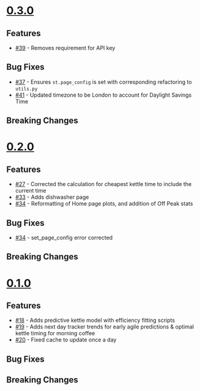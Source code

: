 # [0.3.0](https://github.com/katielukow/agile-home-dashboard)

## Features
- [#39](https://github.com/katielukow/agile-home-dashboard/pull/39) - Removes requirement for API key

## Bug Fixes
- [#37](https://github.com/katielukow/agile-home-dashboard/pull/37) - Ensures `st.page_config` is set with corresponding refactoring to `utils.py`
- [#41](https://github.com/katielukow/agile-home-dashboard/pull/41) - Updated timezone to be London to account for Daylight Savings Time

## Breaking Changes


# [0.2.0](https://github.com/katielukow/agile-home-dashboard/tree/v0.2.0)

## Features
- [#27](https://github.com/katielukow/agile-home-dashboard/pull/27) - Corrected the calculation for cheapest kettle time to include the current time
- [#33](https://github.com/katielukow/agile-home-dashboard/pull/33) - Adds dishwasher page
- [#34](https://github.com/katielukow/agile-home-dashboard/pull/34) - Reformatting of Home page plots, and addition of Off Peak stats

## Bug Fixes

- [#34](https://github.com/katielukow/agile-home-dashboard/pull/34) - set_page_config error corrected

## Breaking Changes



# [0.1.0](https://github.com/katielukow/agile-home-dashboard/tree/v0.1.0)

## Features

- [#18](https://github.com/katielukow/agile-home-dashboard/pull/18) - Adds predictive kettle model with efficiency fitting scripts
- [#19](https://github.com/katielukow/agile-home-dashboard/pull/19) - Adds next day tracker trends for early agile predictions & optimal kettle timing for morning coffee
- [#20](https://github.com/katielukow/agile-home-dashboard/pull/26) - Fixed cache to update once a day

## Bug Fixes


## Breaking Changes
